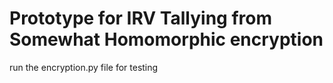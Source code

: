 # Prototype for IRV Tallying from Somewhat Homomorphic encryption

run the encryption.py file for testing

 
  